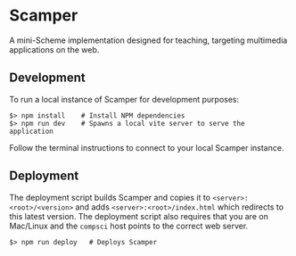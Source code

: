 # Scamper

A mini-Scheme implementation designed for teaching, targeting multimedia applications on the web.

## Development

To run a local instance of Scamper for development purposes:

~~~console
$> npm install    # Install NPM dependencies
$> npm run dev    # Spawns a local vite server to serve the application
~~~

Follow the terminal instructions to connect to your local Scamper instance.

## Deployment

The deployment script builds Scamper and copies it to `<server>:<root>/<version>` and adds `<server>:<root>/index.html` which redirects to this latest version.
The deployment script also requires that you are on Mac/Linux and the `compsci` host points to the correct web server.

~~~console
$> npm run deploy   # Deploys Scamper
~~~